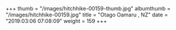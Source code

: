 +++
thumb = "/images/hitchhike-00159-thumb.jpg"
albumthumb = "/images/hitchhike-00159.jpg"
title = "Otago Oamaru , NZ"
date = "2019:03:06 07:08:09"
weight = 159
+++

